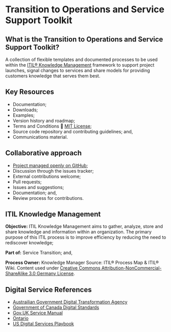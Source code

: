 # Transition to Operations and Service Support Toolkit
## What is the Transition to Operations and Service Support Toolkit? 
A collection of flexible templates and documented processes to be used within the [ITIL® Knowledge Management](#itil-knowledge-management) framework to support project launches, signal changes to services and share models for providing customers knowledge that serves them best.
## Key Resources
* Documentation;
* Downloads;
* Examples;
* Version history and roadmap;
* Terms and Conditions :link: [MIT License](/LICENSE.md);
* Source code repository and contributing guidelines; and,
* Communications material.
## Collaborative approach
* [Project managed openly on GitHub](/projects/1);
* Discussion through the issues tracker;
* External contributions welcome;
* Pull requests;
* Issues and suggestions;
* Documentation; and,
* Review process for contributions.
## ITIL Knowledge Management
**Objective:** ITIL Knowledge Management aims to gather, analyze, store and share knowledge and information within an organization. The primary purpose of this ITIL process is to improve efficiency by reducing the need to rediscover knowledge;

**Part of:** Service Transition; and,

**Process Owner:** Knowledge Manager
Source: ITIL® Process Map & ITIL® Wiki. Content used under  [Creative Commons Attribution-NonCommercial-ShareAlike 3.0 Germany License](https://creativecommons.org/licenses/by-nc-sa/3.0/de/deed.en).

## Digital Service References
* [Austrailian Government Digital Transformation Agency](https://www.dta.gov.au)
* [Government of Canada Digital Standards](https://www.canada.ca/en/government/publicservice/modernizing/government-canada-digital-standards.html)
* [Gov.UK Service Manual](https://www.gov.uk/service-manual/service-standard)
* [Ontario](https://www.ontario.ca/page/ontario-digital-service-key-priorities)
* [US Digital Services Playbook](https://playbook.cio.gov)

